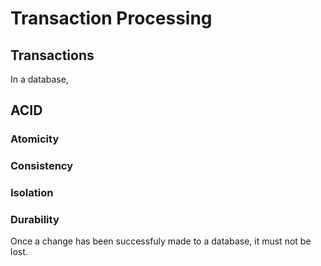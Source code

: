 # Transaction Processing

## Transactions
In a database, 

## ACID

### Atomicity

### Consistency

### Isolation

### Durability
Once a change has been successfuly made to a database, it must not be lost.
